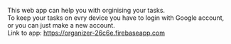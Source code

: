 This web app can help you with orginising your tasks.<br/>
To keep your tasks on evry device you have to login with Google account, or you can just make a new account.<br/>
Link to app: https://organizer-26c6e.firebaseapp.com
